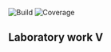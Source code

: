![Build](https://github.com/ka1te6/lab05_hw/actions/workflows/build.yml/badge.svg)
![Coverage](https://img.shields.io/coveralls/github/ka1te6/lab05_hw/branch=master)
## Laboratory work V

